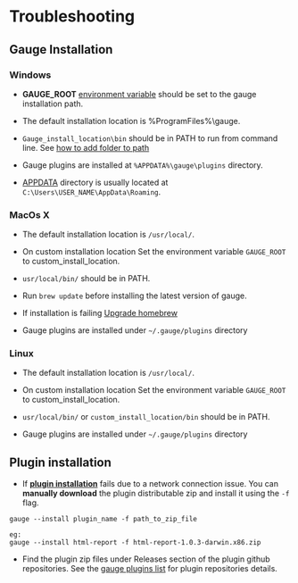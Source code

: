 # Troubleshooting

## Gauge Installation
### Windows

* **GAUGE_ROOT** [environment variable](http://www.computerhope.com/issues/ch000549.htm) should be set to the gauge installation path.

* The default installation location is %ProgramFiles%\gauge.

* ```Gauge_install_location\bin``` should be in PATH to run from command line. See [how to add folder to path](http://windowsitpro.com/systems-management/how-can-i-add-new-folder-my-system-path)
* Gauge plugins are installed at ```%APPDATA%\gauge\plugins``` directory.

* [APPDATA](http://windows.microsoft.com/en-in/windows-8/what-appdata-folder) directory is usually located at ```C:\Users\USER_NAME\AppData\Roaming```.

### MacOs X
* The default installation location is ```/usr/local/```.

* On custom installation location Set the environment variable ```GAUGE_ROOT``` to custom_install_location.

* ```usr/local/bin/``` should be in PATH.

* Run `brew update` before installing the latest version of gauge.

* If installation is failing [Upgrade homebrew](https://github.com/Homebrew/homebrew/blob/master/share/doc/homebrew/FAQ.md#faq)

* Gauge plugins are installed under ```~/.gauge/plugins``` directory

### Linux
* The default installation location is ```/usr/local/```.

* On custom installation location Set the environment variable ```GAUGE_ROOT``` to custom_install_location.

* ```usr/local/bin/``` or ```custom_install_location/bin``` should be in PATH.

* Gauge plugins are installed under ```~/.gauge/plugins``` directory

## Plugin installation

* If **[plugin installation](../../plugins/installation.md)** fails due to a network connection issue. You can **manually download** the plugin distributable zip and install it using the ```-f``` flag.

````
gauge --install plugin_name -f path_to_zip_file

eg:
gauge --install html-report -f html-report-1.0.3-darwin.x86.zip
````
* Find the plugin zip files under Releases section of the plugin github repositories. See the [gauge plugins list](../plugins/list.md) for plugin repositories details.
